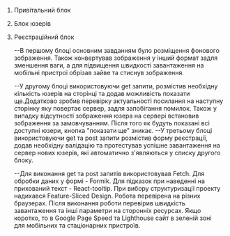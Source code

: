 1. Привітальний блок
2. Блок юзерів
3. Реєстраційний блок

     --В першому блоці основним завданням було розміщення фонового зображення. Також конвертував зображення у інший формат задля зменшення ваги, а для підвищення швидкості завантаження на мобільні пристрої обрізав зайве та стиснув зображення.
     
     --У другому блоці використовуючи get запити, розмістив необхідну кількість юзерів на сторінці та додав можливість показати ще.Додатково зробив перевірку актуальності посилання на наступну сторінку яку повертає сервер, задля запобігання помилок. Також у випадку відсутності зображення юзера на сервері встановив зображення за замовчуванням. Після того як будуть показані всі доступні юзери, кнопка "показати ще" зникає.
     --У третьому блоці використовуючи get та post запити розмістив форму реєстрації, додав необхідну валідацію та протестував успішне завантаження на сервер нових юзерів, які автоматично з'являються у списку другого блоку.
     
     --Для виконання get та post запитів використовував Fetch. Для обробки даних у формі - Formik. Для підказок при наведенні на прихований текст  - React-tooltip. При вибору структуризації проекту надихався Feature-Sliced Design. 
     Робота перевірена на різних браузерах.
     Після виконання роботи перевірив швидкість завантаження та інші параметри на сторонніх ресурсах. Якщо коротко, то в Google Page Speed та Lighthouse сайт в зеленій зоні для мобільних та стаціонарних пристроїв. 
 
   
